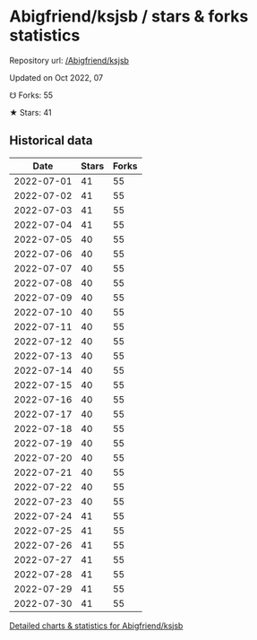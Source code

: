 # Abigfriend/ksjsb / stars & forks statistics

Repository url: [/Abigfriend/ksjsb](https://github.com/Abigfriend/ksjsb)

Updated on Oct 2022, 07

☋ Forks: 55

★ Stars: 41

## Historical data
| Date | Stars | Forks |
|------|-------|-------|
| 2022-07-01 | 41 | 55 | 
| 2022-07-02 | 41 | 55 | 
| 2022-07-03 | 41 | 55 | 
| 2022-07-04 | 41 | 55 | 
| 2022-07-05 | 40 | 55 | 
| 2022-07-06 | 40 | 55 | 
| 2022-07-07 | 40 | 55 | 
| 2022-07-08 | 40 | 55 | 
| 2022-07-09 | 40 | 55 | 
| 2022-07-10 | 40 | 55 | 
| 2022-07-11 | 40 | 55 | 
| 2022-07-12 | 40 | 55 | 
| 2022-07-13 | 40 | 55 | 
| 2022-07-14 | 40 | 55 | 
| 2022-07-15 | 40 | 55 | 
| 2022-07-16 | 40 | 55 | 
| 2022-07-17 | 40 | 55 | 
| 2022-07-18 | 40 | 55 | 
| 2022-07-19 | 40 | 55 | 
| 2022-07-20 | 40 | 55 | 
| 2022-07-21 | 40 | 55 | 
| 2022-07-22 | 40 | 55 | 
| 2022-07-23 | 40 | 55 | 
| 2022-07-24 | 41 | 55 | 
| 2022-07-25 | 41 | 55 | 
| 2022-07-26 | 41 | 55 | 
| 2022-07-27 | 41 | 55 | 
| 2022-07-28 | 41 | 55 | 
| 2022-07-29 | 41 | 55 | 
| 2022-07-30 | 41 | 55 | 


[Detailed charts & statistics for Abigfriend/ksjsb](https://reviewgithub.com/rep/Abigfriend/ksjsb)
